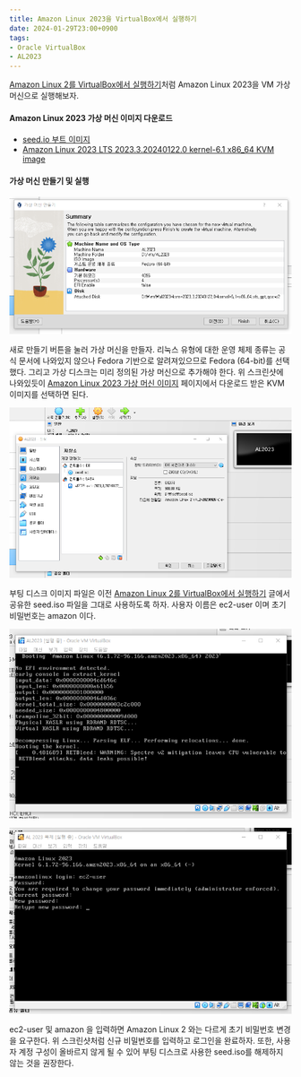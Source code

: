 ```yaml
---
title: Amazon Linux 2023을 VirtualBox에서 실행하기
date: 2024-01-29T23:00+0900
tags:
- Oracle VirtualBox
- AL2023
---
```


[Amazon Linux 2를 VirtualBox에서 실행하기](/amazonlinux2-virtualbox/)처럼 Amazon Linux 2023을 VM 가상머신으로 실행해보자. 

#### Amazon Linux 2023 가상 머신 이미지 다운로드

- [seed.io 부트 이미지](https://drive.google.com/file/d/17iBVLBLLJahQDb-3kgsWRCh72hzt1FIp/view?usp=sharing)
- [Amazon Linux 2023 LTS 2023.3.20240122.0 kernel-6.1 x86_64 KVM image](https://cdn.amazonlinux.com/al2023/os-images/2023.3.20240122.0/kvm/)

#### 가상 머신 만들기 및 실행

![1. 가상 머신 만들기](/images/posts/amazonlinux2023-virtualbox/01.png)

새로 만들기 버튼을 눌러 가상 머신을 만들자. 리눅스 유형에 대한 운영 체제 종류는 공식 문서에 나와있지 않으나 Fedora 기반으로 알려져있으므로 Fedora (64-bit)를 선택했다. 그리고 가상 디스크는 미리 정의된 가상 머신으로 추가해야 한다. 위 스크린샷에 나와있듯이 [Amazon Linux 2023 가상 머신 이미지](https://cdn.amazonlinux.com/al2023/os-images/2023.3.20240122.0/) 페이지에서 다운로드 받은 KVM 이미지를 선택하면 된다.

![2. 부팅 이미지 디스크 추가](/images/posts/amazonlinux2023-virtualbox/02.png)

부팅 디스크 이미지 파일은 이전 [Amazon Linux 2를 VirtualBox에서 실행하기](/amazonlinux2-virtualbox/) 글에서 공유한 seed.iso 파일을 그대로 사용하도록 하자. 사용자 이름은 ec2-user 이며 초기 비밀번호는 amazon 이다.

![3. 사용자 계정 구성](/images/posts/amazonlinux2023-virtualbox/03.png)

![4. ec2-user 로그인](/images/posts/amazonlinux2023-virtualbox/04.png)

ec2-user 및 amazon 을 입력하면 Amazon Linux 2 와는 다르게 초기 비밀번호 변경을 요구한다. 위 스크린샷처럼 신규 비밀번호를 입력하고 로그인을 완료하자. 또한, 사용자 계정 구성이 올바르지 않게 될 수 있어 부팅 디스크로 사용한 seed.iso를 해제하지 않는 것을 권장한다.